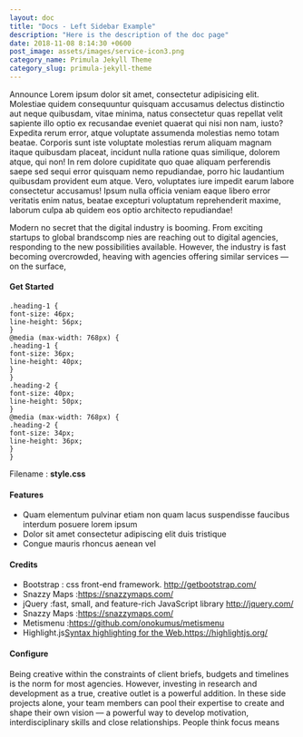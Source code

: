 ```yaml
---
layout: doc
title: "Docs - Left Sidebar Example"
description: "Here is the description of the doc page"
date: 2018-11-08 8:14:30 +0600
post_image: assets/images/service-icon3.png
category_name: Primula Jekyll Theme
category_slug: primula-jekyll-theme
---
```

<p>Announce Lorem ipsum dolor sit amet, consectetur adipisicing elit. Molestiae quidem consequuntur quisquam accusamus delectus distinctio aut neque quibusdam, vitae minima, natus consectetur quas repellat velit sapiente illo optio ex recusandae eveniet quaerat qui nisi non nam, iusto? Expedita rerum error, atque voluptate assumenda molestias nemo totam beatae. Corporis sunt iste voluptate molestias rerum aliquam magnam itaque quibusdam placeat, incidunt nulla ratione quas similique, dolorem atque, qui non! In rem dolore cupiditate quo quae aliquam perferendis saepe sed sequi error quisquam nemo repudiandae, porro hic laudantium quibusdam provident eum atque. Vero, voluptates iure impedit earum labore consectetur accusamus! Ipsum nulla officia veniam eaque libero error veritatis enim natus, beatae excepturi voluptatum reprehenderit maxime, laborum culpa ab quidem eos optio architecto repudiandae!</p>
<p>Modern  no secret that the digital industry is booming. From exciting startups to global brandscomp nies are reaching out to digital agencies, responding to the new possibilities available. However, the industry is fast becoming overcrowded, heaving with agencies offering similar services — on the surface, </p>
<h4 class="heading-4">Get Started</h4>
<pre><code class="language-css">.heading-1 {
font-size: 46px;
line-height: 56px;
}
@media (max-width: 768px) {
.heading-1 {
font-size: 36px;
line-height: 40px;
}
}
.heading-2 {
font-size: 40px;
line-height: 50px;
}
@media (max-width: 768px) {
.heading-2 {
font-size: 34px;
line-height: 36px;
}
}</code></pre>
<p>Filename : <strong>style.css</strong></p>
<h4 class="heading-4">Features 
</h4>
<ul class="unorder-list">
    <li>Quam elementum pulvinar etiam non quam lacus suspendisse faucibus interdum posuere lorem ipsum</li>
    <li>Dolor sit amet consectetur adipiscing elit duis tristique </li>
    <li>Congue mauris rhoncus aenean vel </li>
</ul>
<h4 class="heading-4">Credits</h4>
<ul class="order-list">
    <li>Bootstrap : css front-end framework. <a href="#">http://getbootstrap.com/</a></li>
    <li>Snazzy Maps :<a href="#">https://snazzymaps.com/</a></li>
    <li>jQuery :fast, small, and feature-rich JavaScript library <a href="#">http://jquery.com/</a></li>
    <li>Snazzy Maps :<a href="#">https://snazzymaps.com/</a></li>
    <li>Metismenu :<a href="#">https://github.com/onokumus/metismenu</a></li>
    <li>Highlight.js<a href="#">Syntax highlighting for the Web.https://highlightjs.org/</a></li>
</ul>
<h4 class="heading-4">Configure</h4>
<p>Being creative within the constraints of client briefs, budgets and timelines is the norm for most agencies. However, investing in research and development as a true, creative outlet is a powerful addition. In these side projects alone, your team members can pool their expertise to create and shape their own vision — a powerful way to develop motivation, interdisciplinary skills and close relationships. People think focus means
</p>